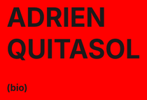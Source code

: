 
<html lang="en" style="background-color:red;">
  <body>
    <h1 style="font-size:60px;"> ADRIEN QUITASOL</h1>
    <h2>(bio)</h2>
  </body>
</html>

